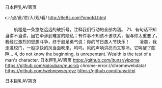 
日本巨乳AV第页




👉/点/此/进/入/观/看/ http://6e6s.com?nmqfd.html




　　航程是一条悠悠远远的破折号，注释我们行动的全部内涵。
		71、有句话不知当讲不当讲，因它牵涉到难言的隐私；有件事不知该不该联系，但与你太重要了。我经过激烈的思想斗争，终于鼓足勇气说：你的节日愚人节快乐！
　　凌晨，我走进校门，一股凉快的风当面吹来，呜呜，风的声响洪亮而又寒冷。它叫醒了酣睡...
4, do not know the beginning, is unrepentant.
Wealth is the test of a man's character.
日本巨乳AV第页 https://github.com/itunsr/ylpqme
https://github.com/qdouban/mucrxb
chrome-error://chromewebdata/
https://github.com/webnewse/reyz
https://github.com/itunsr/itpl





日本巨乳AV第页
